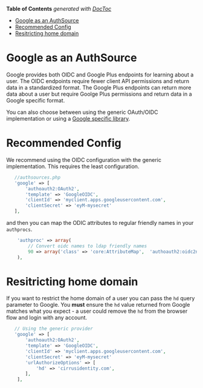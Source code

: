 <!-- START doctoc generated TOC please keep comment here to allow auto update -->
<!-- DON'T EDIT THIS SECTION, INSTEAD RE-RUN doctoc TO UPDATE -->
**Table of Contents**  *generated with [DocToc](https://github.com/thlorenz/doctoc)*

- [Google as an AuthSource](#google-as-an-authsource)
- [Recommended Config](#recommended-config)
- [Resitricting home domain](#resitricting-home-domain)

<!-- END doctoc generated TOC please keep comment here to allow auto update -->

# Google as an AuthSource

Google provides both OIDC and Google Plus endpoints for learning about
a user.  The OIDC endpoints require fewer client API permissions and
return data in a standardized format. The Google Plus endpoints can
return more data about a user but require Goolge Plus permissions and
return data in a Google specific format.

You can also choose between using the generic OAuth/OIDC implementation or using
a [Google specific library](https://github.com/thephpleague/oauth2-google/).

# Recommended Config

We recommend using the OIDC configuration with the generic implementation. This
requires the least configuration.


```php
   //authsources.php
   'google' => [
       'authoauth2:OAuth2',
       'template' => 'GoogleOIDC',
       'clientId' => 'myclient.apps.googleusercontent.com',
       'clientSecret' => 'eyM-mysecret'
   ],
```

and then you can map the ODIC attributes to regular friendly names in your `authprocs`.

```php
    'authproc' => array(
        // Convert oidc names to ldap friendly names
        90 => array('class' => 'core:AttributeMap',  'authoauth2:oidc2name'),
    ),
```

# Resitricting home domain

If you want to restrict the home domain of a user you can pass the
`hd` query parameter to Google.  You **must** ensure the `hd` value
returned from Google matches what you expect - a user could remove the
`hd` from the browser flow and login with any account.

```php
   // Using the generic provider
   'google' => [
       'authoauth2:OAuth2',
       'template' => 'GoogleOIDC',
       'clientId' => 'myclient.apps.googleusercontent.com',
       'clientSecret' => 'eyM-mysecret'
       'urlAuthorizeOptions' => [
           'hd' => 'cirrusidentity.com',
       ],
    ],
```


